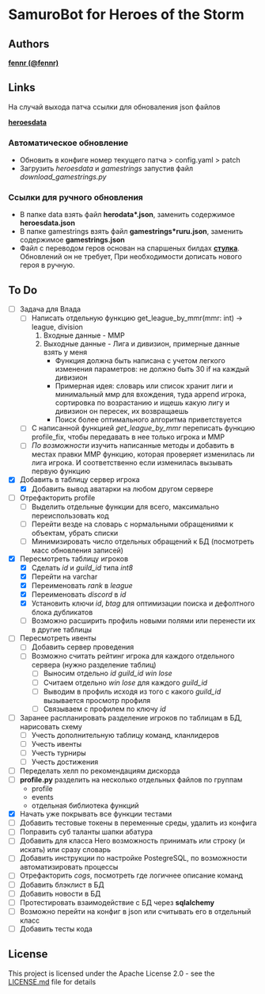 # SamuroBot for Heroes of the Storm

## Authors

 **[fennr (@fennr)](fennr.github.io/)**

## Links

На случай выхода патча ссылки для обноваления json файлов

 **[heroesdata](https://github.com/HeroesToolChest/heroes-data/tree/master/heroesdata)**
### Автоматическое обновление
* Обновить в конфиге номер текущего патча > config.yaml > patch
* Загрузить *heroesdata* и *gamestrings* запустив файл *download_gamestrings.py*
### Ссылки для ручного обновления
* В папке data взять файл __herodata*.json__, заменить содержимое **heroesdata.json**
* В папке gamestrings взять файл __gamestrings*ruru.json__, заменить содержимое **gamestrings.json**
* Файл с переводом геров основан на спаршеных билдах **[стулка](https://vk.com/@st_lk-builds-roles)**. Обновлений он не требует, При необходимости дописать нового героя в ручную.

## To Do


- [ ] Задача для Влада
    - [ ] Написать отдельную функцию get_league_by_mmr(mmr: int) -> league, division
        1. Входные данные - ММР
        2. Выходные данные - Лига и дивизион, примерные данные взять у меня
            - Функция должна быть написана с учетом легкого изменения параметров: не должно быть 30 if на каждый дивизион
            - Примерная идея: словарь или список хранит лиги и минимальный ммр для вхождения, туда append игрока, сортировка по возрастанию и ищешь какую лигу и дивизион он пересек, их возвращаешь
            - Поиск более оптимального алгоритма приветствуется
    - [ ] С написанной функцией *get_league_by_mmr* переписать функцию profile_fix, чтобы передавать в нее только игрока и ММР 
    - [ ] *По возможности* изучить написанные методы и добавить в местах правки ММР функцию, которая проверяет изменилась ли лига игрока. И соответственно если изменилась вызывать первую функцию
- [X] Добавить в таблицу сервер игрока
    - [X] Добавить вывод аватарки на любом другом сервере
- [ ] Отрефакторить profile
    - [ ] Выделить отдельные функции для всего, максимально переиспользовать код
    - [ ] Перейти везде на словарь с нормальными обращениями к объектам, убрать списки
    - [ ] Минимизировать число отдельных обращений к БД (посмотреть масс обновления записей)
- [X] Пересмотреть таблицу игроков
    - [X] Сделать *id* и *guild_id* типа *int8*
    - [X] Перейти на varchar
    - [X] Переименовать *rank* в *league*
    - [X] Переименовать *discord* в *id*
    - [X] Установить ключи *id*, *btag* для оптимизации поиска и дефолтного блока дубликатов
    - [ ] Возможно расширить профиль новыми полями или перенести их в другие таблицы
- [ ] Пересмотреть ивенты
    - [ ] Добавить сервер проведения
    - [ ] Возможно считать рейтинг игрока для каждого отдельного сервера (нужно разделение таблиц)
        - [ ] Выносим отдельно *id* *guild_id* *win* *lose*
        - [ ] Считаем отдельно *win* *lose* для каждого *guild_id*
        - [ ] Выводим в профиль исходя из того с какого *guild_id* вызывается просмотр профиля
        - [ ] Связываем с профилем по ключу *id*
- [ ] Заранее распланировать разделение игроков по таблицам в БД, нарисовать схему
    - [ ] Учесть дополнительную таблицу команд, кланлидеров
    - [ ] Учесть ивенты
    - [ ] Учесть турниры
    - [ ] Учесть достижения
- [ ] Переделать хелп по рекомендациям дискорда
- [ ] **profile.py** разделить на несколько отдельных файлов по группам
    - profile
    - events
    - отдельная библиотека функций
- [X] Начать уже покрывать все функции тестами
- [ ] Добавить тестовые токены в переменные среды, удалить из конфига
- [ ] Поправить суб таланты шапки абатура
- [ ] Добавить для класса Hero возможность принимать или строку (и искать) или сразу словарь
- [ ] Добавить инструкции по настройке PostegreSQL, по возможности автоматизировать процессы
- [ ] Отрефакторить *cogs*, посмотреть где логичнее описание команд
- [ ] Добавить блэклист в БД
- [ ] Добавить новости в БД
- [ ] Протестировать взаимодействие с БД через **sqlalchemy**
- [ ] Возможно перейти на конфиг в json или считывать его в отдельный класс
- [ ] Добавить тесты кода

## License

This project is licensed under the Apache License 2.0 - see the [LICENSE.md](LICENSE.md) file for details
